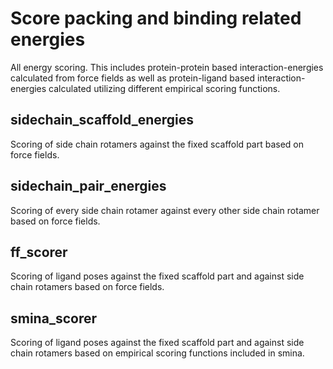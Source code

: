 # Score packing and binding related energies

All energy scoring. This includes protein-protein based interaction-energies calculated from force fields as well as protein-ligand based interaction-energies calculated utilizing different empirical scoring functions.

## sidechain_scaffold_energies

Scoring of side chain rotamers against the fixed scaffold part based on force fields.

## sidechain_pair_energies

Scoring of every side chain rotamer against every other side chain rotamer based on force fields.

## ff_scorer

Scoring of ligand poses against the fixed scaffold part and against side chain rotamers based on force fields.

## smina_scorer

Scoring of ligand poses against the fixed scaffold part and against side chain rotamers based on empirical scoring functions included in smina.
